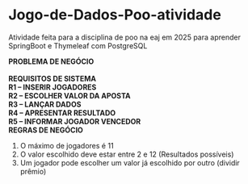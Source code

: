 # Jogo-de-Dados-Poo-atividade

Atividade feita para a disciplina de poo na eaj em 2025 para aprender SpringBoot e Thymeleaf com PostgreSQL 


**PROBLEMA DE NEGÓCIO**<br/><br/>
**REQUISITOS DE SISTEMA**<br/>
  **R1 – INSERIR JOGADORES**<br/>
  **R2 – ESCOLHER VALOR DA APOSTA**<br/>
  **R3 – LANÇAR DADOS**<br/>
  **R4 – APRESENTAR RESULTADO**<br/>
  **R5 – INFORMAR JOGADOR VENCEDOR**<br/>
**REGRAS DE NEGÓCIO**<br/>

1.	O máximo de jogadores é 11
2.	O valor escolhido deve estar entre 2 e 12 (Resultados possíveis)
3.	Um jogador pode escolher um valor já escolhido por outro (dividir prêmio)



 
